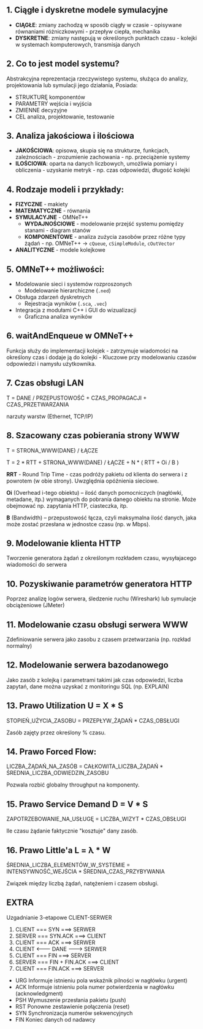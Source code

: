 ## 1. Ciągłe i dyskretne modele symulacyjne
  - **CIĄGŁE**: zmiany zachodzą w sposób ciągły w czasie - opisywane równaniami różniczkowymi - przepływ ciepła, mechanika
  - **DYSKRETNE**: zmiany następują w określonych punktach czasu - kolejki w systemach komputerowych, transmisja danych

## 2. Co to jest model systemu?
Abstrakcyjna reprezentacja rzeczywistego systemu, służąca do analizy, projektowania lub symulacji jego działania, Posiada:
  - STRUKTURĘ komponentów
  - PARAMETRY wejścia i wyjścia
  - ZMIENNE decyzyjne
  - CEL analiza, projektowanie, testowanie

## 3. Analiza jakościowa i ilościowa
  - **JAKOŚCIOWA**: opisowa, skupia się na strukturze, funkcjach, zależnościach - zrozumienie zachowania - np. przeciążenie systemy
  - **ILOŚCIOWA**: oparta na danych liczbowych, umożliwia pomiary i obliczenia - uzyskanie metryk - np. czas odpowiedzi, długość kolejki

## 4. Rodzaje modeli i przykłady:
  - **FIZYCZNE** - makiety
  - **MATEMATYCZNE** - równania
  - **SYMULACYJNE** - OMNeT++
    - **WYDAJNOŚCIOWE** - modelowanie przejść systemu pomiędzy stanami - diagram stanów
    - **KOMPONENTOWE** - analiza zużycia zasobów przez różne typy żądań - np. OMNeT++ -> `cQueue`, `cSimpleModule`, `cOutVector`
  - **ANALITYCZNE** - modele kolejkowe

## 5. OMNeT++ możliwości:
  - Modelowanie sieci i systemów rozproszonych
    - Modelowanie hierarchiczne (`.ned`)
  - Obsługa zdarzeń dyskretnych
    - Rejestracja wyników (`.sca`, `.vec`)
  - Integracja z modułami C++ i GUI do wizualizacji
    - Graficzna analiza wyników

## 6. waitAndEnqueue w OMNeT++
Funkcja służy do implementacji kolejek - zatrzymuje wiadomości na określony czas i dodaje ją do kolejki - Kluczowe przy modelowaniu czasów odpowiedzi i namysłu użytkownika.

## 7. Czas obsługi LAN
T = DANE / PRZEPUSTOWOŚĆ + CZAS_PROPAGACJI + CZAS_PRZETWARZANIA

narzuty warstw (Ethernet, TCP/IP)

## 8. Szacowany czas pobierania strony WWW
T = STRONA_WWW(DANE) / ŁĄCZE

T = 2 * RTT + STRONA_WWW(DANE) / ŁĄCZE + N * ( RTT + Oi / B )

**RRT** - Round Trip Time - czas podróży pakietu od klienta do serwera i z powrotem (w obie strony). Uwzględnia opóźnienia sieciowe.

**Oi** (Overhead i-tego obiektu) – ilość danych pomocniczych (nagłówki, metadane, itp.) wymaganych do pobrania danego obiektu na stronie. Może obejmować np. zapytania HTTP, ciasteczka, itp.

**B** (Bandwidth) – przepustowość łącza, czyli maksymalna ilość danych, jaka może zostać przesłana w jednostce czasu (np. w Mbps).

## 9. Modelowanie klienta HTTP
Tworzenie generatora żądań z określonym rozkładem czasu, wysyłajacego wiadomości do serwera

## 10.  Pozyskiwanie parametrów generatora HTTP
Poprzez analizę logów serwera, śledzenie ruchu (Wireshark) lub symulacje obciążeniowe (JMeter)

## 11.  Modelowanie czasu obsługi serwera WWW
Zdefiniowanie serwera jako zasobu z czasem przetwarzania (np. rozkład normalny)

## 12.  Modelowanie serwera bazodanowego
Jako zasób z kolejką i parametrami takimi jak czas odpowiedzi, liczba zapytań, dane można uzyskać z monitoringu SQL (np. EXPLAIN)

## 13.  Prawo Utilization U = X * S
STOPIEŃ_UŻYCIA_ZASOBU = PRZEPŁYW_ŻĄDAŃ * CZAS_OBSŁUGI

Zasób zajęty przez określony % czasu.

## 14.  Prawo Forced Flow:
LICZBA_ŻĄDAŃ_NA_ZASÓB = CAŁKOWITA_LICZBA_ŻĄDAŃ * ŚREDNIA_LICZBA_ODWIEDZIN_ZASOBU

Pozwala rozbić globalny throughput na komponenty.

## 15.  Prawo Service Demand D = V * S
ZAPOTRZEBOWANIE_NA_USŁUGĘ = LICZBA_WIZYT * CZAS_OBSŁUGI

Ile czasu żądanie faktycznie "kosztuje" dany zasób.

## 16.  Prawo Little'a L = λ * W
ŚREDNIA_LICZBA_ELEMENTÓW_W_SYSTEMIE = INTENSYWNOŚĆ_WEJŚCIA * ŚREDNIA_CZAS_PRZYBYWANIA

Związek między liczbą żądań, natężeniem i czasem obsługi.

## EXTRA
Uzgadnianie 3-etapowe CLIENT-SERWER

1. CLIENT === SYN ===> SERWER
2. SERVER === SYN.ACK ===> CLIENT
3. CLIENT === ACK ===> SERWER
4. CLIENT <--- DANE ---> SERWER
5. CLIENT === FIN ===> SERVER
6. SERVER === FIN + FIN.ACK ===> CLIENT
7. CLIENT === FIN.ACK ===> SERVER

- URG	Informuje istnieniu pola wskaźnik pilności w nagłówku (urgent)
- ACK	Informuje istnieniu pola numer potwierdzenia w nagłówku (acknowledgment)
- PSH	Wymuszenie przesłania pakietu (push)
- RST	Ponowne zestawienie połączenia (reset)
- SYN	Synchronizacja numerów sekwencyjnych
- FIN	Koniec danych od nadawcy